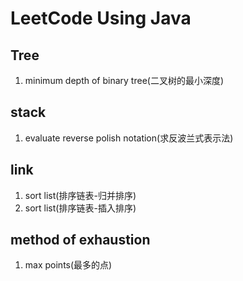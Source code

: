 # LeetCode Using Java

## Tree
<ol>
    <li>minimum depth of binary tree(二叉树的最小深度)</li>
</ol>

## stack
<ol>
    <li>evaluate reverse polish notation(求反波兰式表示法)</li>
</ol>

## link
<ol>
    <li>sort list(排序链表-归并排序)</li>
    <li>sort list(排序链表-插入排序)</li>
</ol>

## method of exhaustion 
<ol>
    <li>max points(最多的点)</li>
</ol>